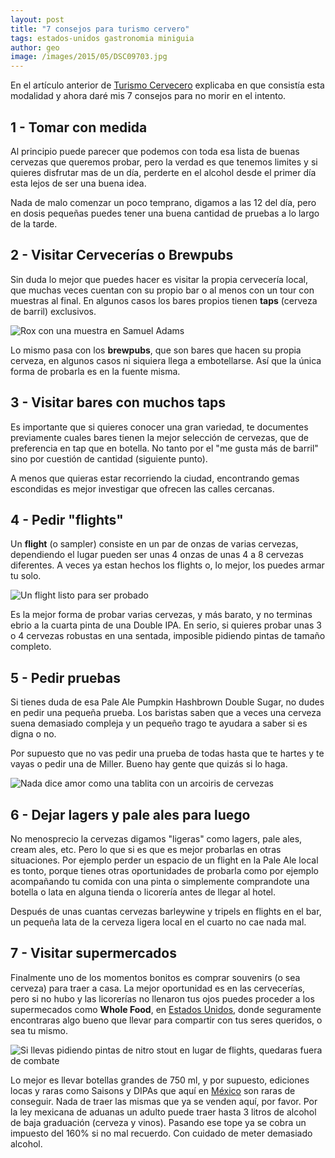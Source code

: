 ```yaml
---
layout: post
title: "7 consejos para turismo cervero"
tags: estados-unidos gastronomia miniguia
author: geo
image: /images/2015/05/DSC09703.jpg
---
```

En el artículo anterior de [Turismo Cervecero](/turismo-cervecero/) explicaba en que consistía esta modalidad y ahora daré mis 7 consejos para no morir en el intento.

## 1 - Tomar con medida

Al principio puede parecer que podemos con toda esa lista de buenas cervezas que queremos probar, pero la verdad es que tenemos limites y si quieres disfrutar mas de un día, perderte en el alcohol desde el primer día esta lejos de ser una buena idea.

Nada de malo comenzar un poco temprano, digamos a las 12 del día, pero en dosis pequeñas puedes tener una buena cantidad de pruebas a lo largo de la tarde.

## 2 - Visitar Cervecerías o Brewpubs

Sin duda lo mejor que puedes hacer es visitar la propia cervecería local, que muchas veces cuentan con su propio bar o al menos con un tour con muestras al final. En algunos casos los bares propios tienen **taps** (cerveza de barril) exclusivos.

![Rox con una muestra en Samuel Adams](/images/2015/05/2015-01-07-13-42-43.jpg)

Lo mismo pasa con los **brewpubs**, que son bares que hacen su propia cerveza, en algunos casos ni siquiera llega a embotellarse. Así que la única forma de probarla es en la fuente misma.

## 3 - Visitar bares con muchos taps

Es importante que si quieres conocer una gran variedad, te documentes previamente cuales bares tienen la mejor selección de cervezas, que de preferencia en tap que en botella. No tanto por el "me gusta más de barril" sino por cuestión de cantidad (siguiente punto).

A menos que quieras estar recorriendo la ciudad, encontrando gemas escondidas es mejor investigar que ofrecen las calles cercanas.

## 4 - Pedir "flights"

Un **flight** (o sampler) consiste en un par de onzas de varias cervezas, dependiendo el lugar pueden ser unas 4 onzas de unas 4 a 8 cervezas diferentes. A veces ya estan hechos los flights o, lo mejor, los puedes armar tu solo.

![Un flight listo para ser probado](/images/2015/05/2013-09-14-16-26-47.jpg)

Es la mejor forma de probar varias cervezas, y más barato, y no terminas ebrio a la cuarta pinta de una Double IPA. En serio, si quieres probar unas 3 o 4 cervezas robustas en una sentada, imposible pidiendo pintas de tamaño completo.

## 5 - Pedir pruebas

Si tienes duda de esa Pale Ale Pumpkin Hashbrown Double Sugar, no dudes en pedir una pequeña prueba. Los baristas saben que a veces una cerveza suena demasiado compleja y un pequeño trago te ayudara a saber si es digna o no.

Por supuesto que no vas pedir una prueba de todas hasta que te hartes y te vayas o pedir una de Miller. Bueno hay gente que quizás si lo haga.

![Nada dice amor como una tablita con un arcoiris de cervezas](/images/2015/05/2013-12-24-17-20-12.jpg)

## 6 - Dejar lagers y pale ales para luego

No menosprecio la cervezas digamos "ligeras" como lagers, pale ales, cream ales, etc. Pero lo que si es que es mejor probarlas en otras situaciones. Por ejemplo perder un espacio de un flight en la Pale Ale local es tonto, porque tienes otras oportunidades de probarla como por ejemplo acompañando tu comida con una pinta o simplemente comprandote una botella o lata en alguna tienda o licorería antes de llegar al hotel.

Después de unas cuantas cervezas barleywine y tripels en flights en el bar, un pequeña lata de la cerveza ligera local en el cuarto no cae nada mal.

## 7 - Visitar supermercados

Finalmente uno de los momentos bonitos es comprar souvenirs (o sea cerveza) para traer a casa. La mejor oportunidad es en las cervecerías, pero si no hubo y las licorerías no llenaron tus ojos puedes proceder a los supermecados como **Whole Food**, en [Estados Unidos](/tag/estados-unidos), donde seguramente encontraras algo bueno que llevar para compartir con tus seres queridos, o sea tu mismo.

![Si llevas pidiendo pintas de nitro stout en lugar de flights, quedaras fuera de combate](/images/2015/05/2015-01-12-17-34-06.jpg)

Lo mejor es llevar botellas grandes de 750 ml, y por supuesto, ediciones locas y raras como Saisons y DIPAs que aquí en [México](/tag/mexico) son raras de conseguir. Nada de traer las mismas que ya se venden aquí, por favor. Por la ley mexicana de aduanas un adulto puede traer hasta 3 litros de alcohol de baja graduación (cerveza y vinos). Pasando ese tope ya se cobra un impuesto del 160% si no mal recuerdo. Con cuidado de meter demasiado alcohol.